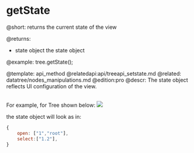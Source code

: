 getState
=============

@short: returns the current state of the view

@returns:
- state	object	the state object

@example:
tree.getState();

@template:	api_method
@relatedapi:api/treeapi_setstate.md
@related:
	datatree/nodes_manipulations.md
@edition:pro
@descr:
The state object reflects UI configuration of the view.


<br>
For example, for Tree shown below:

<img src='api/getState_method_tree.png'/>

the state object will look as in:

~~~js
{
    open: ["1","root"],
	select:["1.2"],
}
~~~